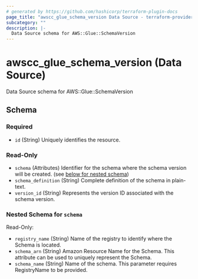```yaml
---
# generated by https://github.com/hashicorp/terraform-plugin-docs
page_title: "awscc_glue_schema_version Data Source - terraform-provider-awscc"
subcategory: ""
description: |-
  Data Source schema for AWS::Glue::SchemaVersion
---
```


# awscc_glue_schema_version (Data Source)

Data Source schema for AWS::Glue::SchemaVersion



<!-- schema generated by tfplugindocs -->
## Schema

### Required

- `id` (String) Uniquely identifies the resource.

### Read-Only

- `schema` (Attributes) Identifier for the schema where the schema version will be created. (see [below for nested schema](#nestedatt--schema))
- `schema_definition` (String) Complete definition of the schema in plain-text.
- `version_id` (String) Represents the version ID associated with the schema version.

<a id="nestedatt--schema"></a>
### Nested Schema for `schema`

Read-Only:

- `registry_name` (String) Name of the registry to identify where the Schema is located.
- `schema_arn` (String) Amazon Resource Name for the Schema. This attribute can be used to uniquely represent the Schema.
- `schema_name` (String) Name of the schema. This parameter requires RegistryName to be provided.


